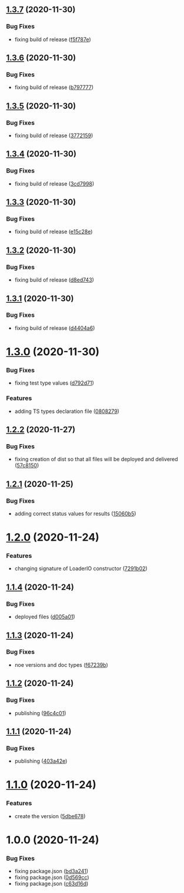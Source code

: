 ## [1.3.7](https://github.com/DasRed/loader.io/compare/v1.3.6...v1.3.7) (2020-11-30)


### Bug Fixes

* fixing build of release ([f5f787e](https://github.com/DasRed/loader.io/commit/f5f787e28ec0e3d148729dd0035fb4e207aaa0b7))

## [1.3.6](https://github.com/DasRed/loader.io/compare/v1.3.5...v1.3.6) (2020-11-30)


### Bug Fixes

* fixing build of release ([b797777](https://github.com/DasRed/loader.io/commit/b797777ad82d4edb278b7506d3e8303a936d718c))

## [1.3.5](https://github.com/DasRed/loader.io/compare/v1.3.4...v1.3.5) (2020-11-30)


### Bug Fixes

* fixing build of release ([3772159](https://github.com/DasRed/loader.io/commit/377215975e00aa0c5455a9ebc0f85989a44cde48))

## [1.3.4](https://github.com/DasRed/loader.io/compare/v1.3.3...v1.3.4) (2020-11-30)


### Bug Fixes

* fixing build of release ([3cd7998](https://github.com/DasRed/loader.io/commit/3cd7998abf65a60fcded3f882669eea53667dad2))

## [1.3.3](https://github.com/DasRed/loader.io/compare/v1.3.2...v1.3.3) (2020-11-30)


### Bug Fixes

* fixing build of release ([e15c28e](https://github.com/DasRed/loader.io/commit/e15c28e1242c4a8598ecfc8a0ae35e1bdfc56d05))

## [1.3.2](https://github.com/DasRed/loader.io/compare/v1.3.1...v1.3.2) (2020-11-30)


### Bug Fixes

* fixing build of release ([d8ed743](https://github.com/DasRed/loader.io/commit/d8ed74393dcc82e81e677410a788fdf736babbaf))

## [1.3.1](https://github.com/DasRed/loader.io/compare/v1.3.0...v1.3.1) (2020-11-30)


### Bug Fixes

* fixing build of release ([d4404a6](https://github.com/DasRed/loader.io/commit/d4404a6ea0eab2386ffa0e699a81fce3ba4d7857))

# [1.3.0](https://github.com/DasRed/loader.io/compare/v1.2.2...v1.3.0) (2020-11-30)


### Bug Fixes

* fixing test type values ([d792d71](https://github.com/DasRed/loader.io/commit/d792d71edbba2b355da0211eba5165c7cce815ec))


### Features

* adding TS types declaration file ([0808279](https://github.com/DasRed/loader.io/commit/08082795a1b374bd815dda8af8158ba21c1c5432))

## [1.2.2](https://github.com/DasRed/loader.io/compare/v1.2.1...v1.2.2) (2020-11-27)


### Bug Fixes

* fixing creation of dist so that all files will be deployed and delivered ([57c8150](https://github.com/DasRed/loader.io/commit/57c81500956d9e612b05e54166be940153859868))

## [1.2.1](https://github.com/DasRed/loader.io/compare/v1.2.0...v1.2.1) (2020-11-25)


### Bug Fixes

* adding correct status values for results ([15060b5](https://github.com/DasRed/loader.io/commit/15060b51d965a0768d0bcde2abc7e92a8027aaf0))

# [1.2.0](https://github.com/DasRed/loader.io/compare/v1.1.4...v1.2.0) (2020-11-24)


### Features

* changing signature of LoaderIO constructor ([7291b02](https://github.com/DasRed/loader.io/commit/7291b027a437024d8fd9f125526548cb3346fba5))

## [1.1.4](https://github.com/DasRed/loader.io/compare/v1.1.3...v1.1.4) (2020-11-24)


### Bug Fixes

* deployed files ([d005a01](https://github.com/DasRed/loader.io/commit/d005a01ef0ad20f4af524922719c64f7e2a30efd))

## [1.1.3](https://github.com/DasRed/loader.io/compare/v1.1.2...v1.1.3) (2020-11-24)


### Bug Fixes

* noe versions and doc types ([f67239b](https://github.com/DasRed/loader.io/commit/f67239b25edcacf38ec084bf09dcdcf7a806cabe))

## [1.1.2](https://github.com/DasRed/loader.io/compare/v1.1.1...v1.1.2) (2020-11-24)


### Bug Fixes

* publishing ([96c4c01](https://github.com/DasRed/loader.io/commit/96c4c01ad8177457981621c2b941837018c3baa1))

## [1.1.1](https://github.com/DasRed/loader.io/compare/v1.1.0...v1.1.1) (2020-11-24)


### Bug Fixes

* publishing ([403a42e](https://github.com/DasRed/loader.io/commit/403a42edca4865cf88ee2cc1a7340411ad24c0d1))

# [1.1.0](https://github.com/DasRed/loader.io/compare/v1.0.0...v1.1.0) (2020-11-24)


### Features

* create the version ([5dbe678](https://github.com/DasRed/loader.io/commit/5dbe678a4196f18606d0c2558521585ef78465e6))

# 1.0.0 (2020-11-24)


### Bug Fixes

* fixing package.json ([bd3a241](https://github.com/DasRed/loader.io/commit/bd3a24187db9d816af4d4a76c5f856e21f5b53c0))
* fixing package.json ([0d569cc](https://github.com/DasRed/loader.io/commit/0d569cc193f1f7717d8cc2e32560ee362d06b7d2))
* fixing package.json ([c63d16d](https://github.com/DasRed/loader.io/commit/c63d16d36a23d17dea3bc803bd745760199921da))
